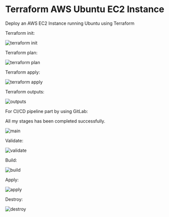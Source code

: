# Terraform AWS Ubuntu EC2 Instance

Deploy an AWS EC2 Instance running Ubuntu using Terraform

Terraform init:

![terraform init](https://user-images.githubusercontent.com/77083678/165469833-4bb04307-bc84-4150-b5c7-5baca1f434cc.PNG)

Terraform plan:

![terraform plan](https://user-images.githubusercontent.com/77083678/165469899-057ae703-e5e0-49d0-a81e-ceaae1df192e.PNG)

Terraform apply:

![terraform apply](https://user-images.githubusercontent.com/77083678/165469959-3f2882a3-ddd7-4a8d-8519-9c395c59a068.PNG)

Terraform outputs:

![outputs](https://user-images.githubusercontent.com/77083678/165470010-17bbe37e-dc4e-4959-9f59-8123e733bb61.PNG)


For CI/CD pipeline part by using GitLab:

All my stages has been completed successfully.


![main](https://user-images.githubusercontent.com/77083678/165465596-b65152f1-241b-4d55-b74c-d241e3c3cab6.PNG)


Validate:

![validate](https://user-images.githubusercontent.com/77083678/165465627-5ce6efd6-9f65-4925-877c-58f7608db9ca.PNG)


Build:

![build](https://user-images.githubusercontent.com/77083678/165465657-048f5c1a-15b3-4235-946b-7f21b1cf447c.PNG)


Apply:

![apply](https://user-images.githubusercontent.com/77083678/165465689-95b598ec-4018-4547-8646-35d764bb4b76.PNG)


Destroy:

![destroy](https://user-images.githubusercontent.com/77083678/165465722-59841e93-1148-4166-80e4-559cab9550b0.PNG)
